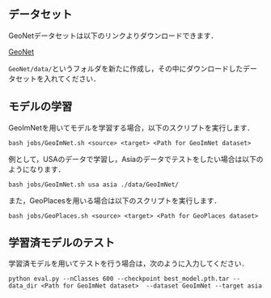 



## データセット

GeoNetデータセットは以下のリンクよりダウンロードできます．

[GeoNet](https://tarun005.github.io/GeoNet/)

`GeoNet/data/`というフォルダを新たに作成し，その中にダウンロードしたデータセットを入れてください．


## モデルの学習

GeoImNetを用いてモデルを学習する場合，以下のスクリプトを実行します．

```
bash jobs/GeoImNet.sh <source> <target> <Path for GeoImNet dataset>
```

例として，USAのデータで学習し，Asiaのデータでテストをしたい場合は以下のようになります．
```
bash jobs/GeoImNet.sh usa asia ./data/GeoImNet/
```

また，GeoPlacesを用いる場合は以下のスクリプトを実行します．
```
bash jobs/GeoPlaces.sh <source> <target> <Path for GeoPlaces dataset>
```

## 学習済モデルのテスト

学習済モデルを用いてテストを行う場合は，次のように入力してください．

```
python eval.py --nClasses 600 --checkpoint best_model.pth.tar --data_dir <Path for GeoImNet dataset>  --dataset GeoImNet --target asia
```

